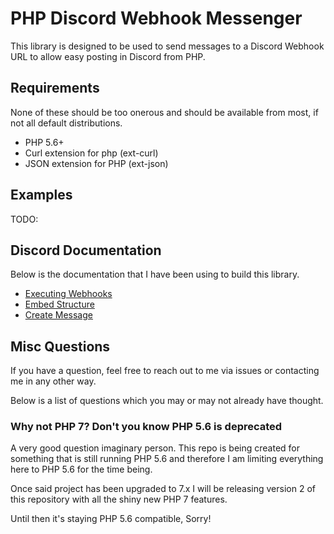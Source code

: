 # PHP Discord Webhook Messenger

This library is designed to be used to send messages to a
Discord Webhook URL to allow easy posting in Discord from PHP.

## Requirements

None of these should be too onerous and should be available from
most, if not all default distributions.

* PHP 5.6+
* Curl extension for php (ext-curl)
* JSON extension for PHP (ext-json)

## Examples

TODO:

## Discord Documentation

Below is the documentation that I have been using to build
this library.

* [Executing Webhooks](https://discordapp.com/developers/docs/resources/webhook#execute-webhook)
* [Embed Structure](https://discordapp.com/developers/docs/resources/channel#embed-object)
* [Create Message](https://discordapp.com/developers/docs/resources/channel#create-message)

## Misc Questions

If you have a question, feel free to reach out to me
via issues or contacting me in any other way.

Below is a list of questions which you may or may not
already have thought.


### Why not PHP 7? Don't you know PHP 5.6 is deprecated

A very good question imaginary person. This repo is being created for something
that is still running PHP 5.6 and therefore I am limiting everything here to PHP 5.6
for the time being.

Once said project has been upgraded to 7.x I will be releasing version 2 of this
repository with all the shiny new PHP 7 features.

Until then it's staying PHP 5.6 compatible, Sorry!

